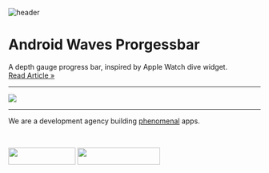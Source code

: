 ![header](https://user-images.githubusercontent.com/9447630/217482844-e5f420cf-7aa2-4684-8238-54064bbb23ba.png)

<p><h1 align="left">Android Waves Prorgessbar</h1></p>
A depth gauge progress bar, inspired by Apple Watch dive widget.
</br>
<a href="https://exyte.com/blog/water-level-widget">Read Article »</a>
</br>

___

<img align="center" src="https://github.com/exyte/android-waves-progressbar/assets/57913130/46a475f0-99d1-4150-afe8-8ac13df282bd">
</br>

___
<p> We are a development agency building
 <a href="https://clutch.co/profile/exyte#review-731233?utm_medium=referral&utm_source=github.com&utm_campaign=phenomenal_to_clutch">phenomenal</a> apps.</p>
</br>

<a href="https://exyte.com/contacts"><img src="https://i.imgur.com/vGjsQPt.png" width="134" height="34"></a> <a href="https://twitter.com/exyteHQ"><img src="https://i.imgur.com/DngwSn1.png" width="165" height="34"></a>
</br></br>
